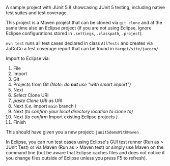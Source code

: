 A sample project with JUnit 5.8 showcasing JUnit 5 testing, including native test suites and test coverage. 

This project is a Maven project that can be cloned via `git clone` and at the same time also an Eclipse project (if you are not using Eclipse, ignore Eclipse configurations stored in `.settings`, `.classpath`,  `.project`). 

`mvn test` runs all test cases declared in class `AllTests` and creates via JaCoCo a test coverage report that can be found in `target/site/jacoco/`. 

Import to Eclipse via: 

1. File 
1. Import 
1. Git
1. Projects from Git *(Note: do __not__ use "with smart import")* 
1. Next
1. *Select* Clone URI
1. *paste Clone URI as* URI
1. Next *(i.e.* import `main` branch *)*
1. Next *(to confirm your local directory location to clone to)*
1. Next *(to confirm* Import existing Eclipse projects *)*
1. Finish

This should have given you a new project: `junit5demoWithMaven`

In Eclipse, you can run test cases using Eclipse's GUI test runner (Run as > JUnit Test) or via Maven (Run as > Maven test) or simply use Maven on the command line (but be aware that Eclipse caches files and does not notice if you change files outside of Eclipse unless you press F5 to refresh).
